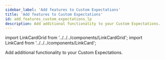 ```yaml
---
sidebar_label: 'Add features to Custom Expectations'
title: 'Add features to Custom Expectations'
id: add_features_custom_expectations_lp
description: Add additional functionality to your Custom Expectations.
---
```


import LinkCardGrid from '../../../components/LinkCardGrid';
import LinkCard from '../../../components/LinkCard';

<p class="DocItem__header-description">Add additional functionality to your Custom Expectations.</p>

<LinkCardGrid>
  <LinkCard topIcon label="Add comments to Expectations and display them in Data Docs" description="Add descriptive comments to Expectations and display them in Data Docs" href="/docs/oss/guides/expectations/advanced/how_to_add_comments_to_expectations_and_display_them_in_data_docs" icon="/img/comment_icon.svg" />
  <LinkCard topIcon label="Create example cases for a Custom Expectation" description="Add example cases to document and test the behavior of your Expectation" href="/docs/oss/guides/expectations/features_custom_expectations/how_to_add_example_cases_for_an_expectation" icon="/img/example_cases_icon.svg" />
  <LinkCard topIcon label="Add input validation and type checking to a Custom Expectation" description="Add validation and Type Checking to the input parameters of a Custom Expectation" href="/docs/oss/guides/expectations/features_custom_expectations/how_to_add_input_validation_for_an_expectation" icon="/img/validation_check_icon.svg" />
  <LinkCard topIcon label="Add Spark support for Custom Expectations" description="Add native Spark support for your Custom Expectations" href="/docs/oss/guides/expectations/features_custom_expectations/how_to_add_spark_support_for_an_expectation" icon="/img/spark_icon.png" />
  <LinkCard topIcon label="Add SQLAlchemy support for Custom Expectations" description="Add native SQLAlchemy support for your Custom Expectations" href="/docs/oss/guides/expectations/features_custom_expectations/how_to_add_sqlalchemy_support_for_an_expectation" icon="/img/sqlalchemy_logo.png" />
  <LinkCard topIcon label="Add custom parameters to Custom Expectations" description="Add custom parameters to Custom Expectations" href="/docs/oss/guides/expectations/creating_custom_expectations/add_custom_parameters" icon="/img/parameter_icon.svg" />
  <LinkCard topIcon label="Add auto-initializing framework support to a Custom Expectation" description="Automates Expectation parameter estimation" href="/docs/oss/guides/expectations/creating_custom_expectations/how_to_add_support_for_the_auto_initializing_framework_to_a_custom_expectation" icon="/img/custom_expectation_icon.svg" />
</LinkCardGrid>